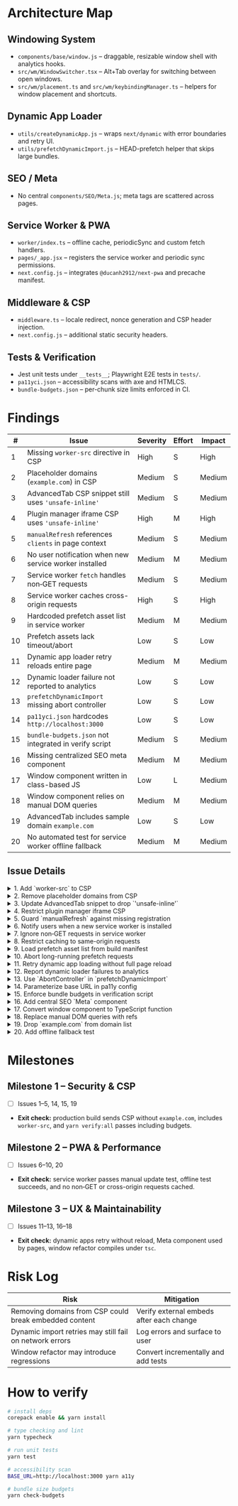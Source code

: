 # Architecture Map

## Windowing System
- `components/base/window.js` – draggable, resizable window shell with analytics hooks.
- `src/wm/WindowSwitcher.tsx` – Alt+Tab overlay for switching between open windows.
- `src/wm/placement.ts` and `src/wm/keybindingManager.ts` – helpers for window placement and shortcuts.

## Dynamic App Loader
- `utils/createDynamicApp.js` – wraps `next/dynamic` with error boundaries and retry UI.
- `utils/prefetchDynamicImport.js` – HEAD-prefetch helper that skips large bundles.

## SEO / Meta
- No central `components/SEO/Meta.js`; meta tags are scattered across pages.

## Service Worker & PWA
- `worker/index.ts` – offline cache, periodicSync and custom fetch handlers.
- `pages/_app.jsx` – registers the service worker and periodic sync permissions.
- `next.config.js` – integrates `@ducanh2912/next-pwa` and precache manifest.

## Middleware & CSP
- `middleware.ts` – locale redirect, nonce generation and CSP header injection.
- `next.config.js` – additional static security headers.

## Tests & Verification
- Jest unit tests under `__tests__`; Playwright E2E tests in `tests/`.
- `pa11yci.json` – accessibility scans with axe and HTMLCS.
- `bundle-budgets.json` – per-chunk size limits enforced in CI.

# Findings

| # | Issue | Severity | Effort | Impact |
|---|-------|----------|--------|--------|
|1|Missing `worker-src` directive in CSP|High|S|High|
|2|Placeholder domains (`example.com`) in CSP|Medium|S|Medium|
|3|AdvancedTab CSP snippet still uses `'unsafe-inline'`|Medium|S|Medium|
|4|Plugin manager iframe CSP uses `'unsafe-inline'`|High|M|High|
|5|`manualRefresh` references `clients` in page context|Medium|S|Medium|
|6|No user notification when new service worker installed|Medium|M|Medium|
|7|Service worker `fetch` handles non‑GET requests|Medium|S|Medium|
|8|Service worker caches cross-origin requests|High|S|High|
|9|Hardcoded prefetch asset list in service worker|Medium|M|Medium|
|10|Prefetch assets lack timeout/abort|Low|S|Low|
|11|Dynamic app loader retry reloads entire page|Medium|M|Medium|
|12|Dynamic loader failure not reported to analytics|Low|S|Low|
|13|`prefetchDynamicImport` missing abort controller|Low|S|Low|
|14|`pa11yci.json` hardcodes `http://localhost:3000`|Low|S|Low|
|15|`bundle-budgets.json` not integrated in verify script|Medium|S|Medium|
|16|Missing centralized SEO meta component|Medium|M|Medium|
|17|Window component written in class-based JS|Low|L|Medium|
|18|Window component relies on manual DOM queries|Medium|M|Medium|
|19|AdvancedTab includes sample domain `example.com`|Low|S|Low|
|20|No automated test for service worker offline fallback|Medium|M|Medium|

## Issue Details

<details><summary>1. Add `worker-src` to CSP</summary>

```diff
--- middleware.ts
@@
-    "form-action 'self'"
+    "form-action 'self'",
+    "worker-src 'self'"
   ].join('; ');
```

</details>

<details><summary>2. Remove placeholder domains from CSP</summary>

```diff
--- middleware.ts
@@
-    "connect-src 'self' https://example.com https://*.twitter.com https://*.twimg.com https://*.x.com https://*.google.com https://stackblitz.com",
+    "connect-src 'self' https://*.twitter.com https://*.twimg.com https://*.x.com https://*.google.com https://stackblitz.com",
@@
-    "frame-src 'self' https://vercel.live https://stackblitz.com https://*.google.com https://*.twitter.com https://*.x.com https://www.youtube-nocookie.com https://open.spotify.com https://react.dev https://example.com",
+    "frame-src 'self' https://vercel.live https://stackblitz.com https://*.google.com https://*.twitter.com https://*.x.com https://www.youtube-nocookie.com https://open.spotify.com https://react.dev",
```

</details>

<details><summary>3. Update AdvancedTab snippet to drop `'unsafe-inline'`</summary>

```diff
--- apps/settings/components/AdvancedTab.tsx
@@
-  "script-src 'self' 'unsafe-inline' https://vercel.live https://platform.twitter.com https://syndication.twitter.com https://cdn.syndication.twimg.com https://*.twitter.com https://*.x.com https://www.youtube.com https://www.google.com https://www.gstatic.com https://cdn.jsdelivr.net https://cdnjs.cloudflare.com https://sdk.scdn.co",
+  "script-src 'self' 'nonce-<nonce>' https://vercel.live https://platform.twitter.com https://syndication.twitter.com https://cdn.syndication.twimg.com https://*.twitter.com https://*.x.com https://www.youtube.com https://www.google.com https://www.gstatic.com https://cdn.jsdelivr.net https://cdnjs.cloudflare.com https://sdk.scdn.co",
```

</details>

<details><summary>4. Restrict plugin manager iframe CSP</summary>

```diff
--- components/apps/plugin-manager/index.tsx
@@
-      const html = `<!DOCTYPE html><html><head><meta http-equiv="Content-Security-Policy" content="default-src 'none'; script-src 'unsafe-inline'; connect-src 'none';"></head><body><script>${manifest.code}<\\/script></body></html>`;
+      const html = `<!DOCTYPE html><html><head><meta http-equiv="Content-Security-Policy" content="default-src 'none'; script-src 'self'; connect-src 'none';"></head><body><script src="plugin.js"><\\/script></body></html>`;
+      const scriptBlob = new Blob([manifest.code], { type: 'text/javascript' });
+      const scriptURL = URL.createObjectURL(scriptBlob);
+      const sanitized = html.replace('plugin.js', scriptURL);
```

</details>

<details><summary>5. Guard `manualRefresh` against missing registration</summary>

```diff
--- pages/_app.jsx
@@
-          window.manualRefresh = () => {
-            registration.waiting.postMessage({ type: 'SKIP_WAITING' });
-            clients.claim();
-          };
+          window.manualRefresh = () => {
+            if (registration.waiting) {
+              registration.waiting.postMessage({ type: 'SKIP_WAITING' });
+            }
+          };
```

</details>

<details><summary>6. Notify users when a new service worker is installed</summary>

```diff
--- pages/_app.jsx
@@
-              if (
-                installing.state === 'installed' &&
-                navigator.serviceWorker.controller
-              ) {
-                registration.update();
-              }
+              if (
+                installing.state === 'installed' &&
+                navigator.serviceWorker.controller
+              ) {
+                alert('A new version is available. Refresh to update.');
+              }
             });
```

</details>

<details><summary>7. Ignore non‑GET requests in service worker</summary>

```diff
--- worker/index.ts
@@
 self.addEventListener("fetch", (event: FetchEvent) => {
   const { request } = event;
-  const url = new URL(request.url);
-
-  if (url.pathname.startsWith("/apps/")) {
+  const url = new URL(request.url);
+  if (request.method !== "GET") return;
+  if (url.pathname.startsWith("/apps/")) {
```

</details>

<details><summary>8. Restrict caching to same-origin requests</summary>

```diff
--- worker/index.ts
@@
-  if (request.mode === "navigate") {
+  if (url.origin !== self.location.origin) return;
+  if (request.mode === "navigate") {
```

</details>

<details><summary>9. Load prefetch asset list from build manifest</summary>

```diff
--- worker/index.ts
@@
-const ASSETS = [
-  "/apps/weather.js",
-  "/feeds",
-  "/about",
-  "/projects",
-  "/projects.json",
-  "/apps",
-  "/apps/weather",
-  "/apps/terminal",
-  "/apps/checkers",
-  "/offline.html",
-  "/offline.css",
-  "/offline.js",
-  "/manifest.webmanifest",
-];
+const ASSETS: string[] = (self as any).__WB_MANIFEST || [];
```

</details>

<details><summary>10. Abort long-running prefetch requests</summary>

```diff
--- worker/index.ts
@@
-        const response = await fetch(url, { cache: "no-cache" });
+        const controller = new AbortController();
+        const response = await fetch(url, { cache: "no-cache", signal: controller.signal });
+        setTimeout(() => controller.abort(), 10000);
```

</details>

<details><summary>11. Retry dynamic app loading without full page reload</summary>

```diff
--- utils/createDynamicApp.js
@@
-            const handleRetry = () => window.location.reload();
+            const handleRetry = () => DynamicApp.preload();
```

</details>

<details><summary>12. Report dynamic loader failures to analytics</summary>

```diff
--- utils/createDynamicApp.js
@@
-          console.error(`Failed to load ${title}`, err);
+          console.error(`Failed to load ${title}`, err);
+          logEvent({ category: 'Application', action: `Error ${title}` });
```

</details>

<details><summary>13. Use `AbortController` in `prefetchDynamicImport`</summary>

```diff
--- utils/prefetchDynamicImport.js
@@
-  fetch(url, { method: 'HEAD' })
+  const controller = new AbortController();
+  fetch(url, { method: 'HEAD', signal: controller.signal })
@@
-    .catch(() => schedulePrefetch(prefetchFn));
+    .catch(() => schedulePrefetch(prefetchFn));
+  setTimeout(() => controller.abort(), 5000);
```

</details>

<details><summary>14. Parameterize base URL in pa11y config</summary>

```diff
--- pa11yci.json
@@
-    "http://localhost:3000/",
-    "http://localhost:3000/apps",
+    "${BASE_URL}/",
+    "${BASE_URL}/apps",
```

</details>

<details><summary>15. Enforce bundle budgets in verification script</summary>

```diff
--- package.json
@@
-    "verify:all": "node --import tsx/esm scripts/verify.mjs",
+    "verify:all": "node --import tsx/esm scripts/verify.mjs && yarn check-budgets",
```

</details>

<details><summary>16. Add central SEO `Meta` component</summary>

```diff
+// components/SEO/Meta.tsx
+export default function Meta({ title, description }: { title: string; description: string }) {
+  return (
+    <>
+      <title>{title}</title>
+      <meta name="description" content={description} />
+    </>
+  );
+}
```

</details>

<details><summary>17. Convert window component to TypeScript function</summary>

```diff
--- components/base/window.js
+++ components/base/Window.tsx
@@
-import { isBrowser } from '@/utils/env';
-import React, { Component } from 'react';
+import { isBrowser } from '@/utils/env';
+import { useEffect, useRef, useState } from 'react';
@@
-export class Window extends Component {
-    static defaultProps = { isFocused: true, zIndex: 1 };
-    constructor(props) { /* ... */ }
-    componentDidMount() { /* ... */ }
-    /* ... */
-}
+export function Window(props: WindowProps) {
+  const rootRef = useRef<HTMLDivElement>(null);
+  const [state, setState] = useState({ /* ... */ });
+  useEffect(() => { /* mount logic */ }, []);
+  return <div ref={rootRef}>{props.children}</div>;
+}
```

</details>

<details><summary>18. Replace manual DOM queries with refs</summary>

```diff
--- components/base/window.js
@@
-        const root = document.getElementById(this.id);
+        const root = this.rootRef.current;
```

</details>

<details><summary>19. Drop `example.com` from domain list</summary>

```diff
--- apps/settings/components/AdvancedTab.tsx
@@
-  { domain: "example.com", allowed: true, purpose: "Chrome demo" },
```

</details>

<details><summary>20. Add offline fallback test</summary>

```diff
+// tests/offline.spec.ts
+import { test, expect } from '@playwright/test';
+test('offline fallback renders', async ({ page }) => {
+  await page.goto('/offline.html');
+  await expect(page.locator('body')).toContainText('Offline');
+});
```

</details>

# Milestones

## Milestone 1 – Security & CSP
- [ ] Issues 1–5, 14, 15, 19
- **Exit check:** production build sends CSP without `example.com`, includes `worker-src`, and `yarn verify:all` passes including budgets.

## Milestone 2 – PWA & Performance
- [ ] Issues 6–10, 20
- **Exit check:** service worker passes manual update test, offline test succeeds, and no non‑GET or cross-origin requests cached.

## Milestone 3 – UX & Maintainability
- [ ] Issues 11–13, 16–18
- **Exit check:** dynamic apps retry without reload, Meta component used by pages, window refactor compiles under `tsc`.

# Risk Log

| Risk | Mitigation |
|------|------------|
| Removing domains from CSP could break embedded content | Verify external embeds after each change |
| Dynamic import retries may still fail on network errors | Log errors and surface to user |
| Window refactor may introduce regressions | Convert incrementally and add tests |

# How to verify

```bash
# install deps
corepack enable && yarn install

# type checking and lint
yarn typecheck

# run unit tests
yarn test

# accessibility scan
BASE_URL=http://localhost:3000 yarn a11y

# bundle size budgets
yarn check-budgets
```
